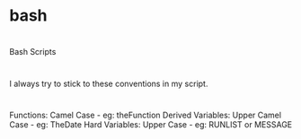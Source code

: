 # bash
#
Bash Scripts
#
I always try to stick to these conventions in my script.
#
Functions: Camel Case - eg: theFunction
Derived Variables: Upper Camel Case - eg: TheDate
Hard Variables: Upper Case - eg: RUNLIST or MESSAGE
#
